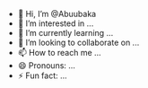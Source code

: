 - 👋 Hi, I’m @Abuubaka
- 👀 I’m interested in ...
- 🌱 I’m currently learning ...
- 💞️ I’m looking to collaborate on ...
- 📫 How to reach me ...
- 😄 Pronouns: ...
- ⚡ Fun fact: ...

<!---
Abuubaka/Abuubaka is a ✨ special ✨ repository because its `README.md` (this file) appears on your GitHub profile.
You can click the Preview link to take a look at your changes.
--->

